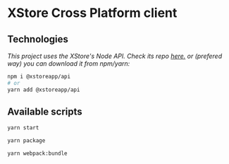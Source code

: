 # XStore Cross Platform client

## Technologies

*This project uses the XStore's Node API. Check its repo [here.](https://github.com/X-Store-App/api-node) or (prefered way) you can download it from npm/yarn:*
```bash
npm i @xstoreapp/api
# or
yarn add @xstoreapp/api
```

## Available scripts

```bash
yarn start
```

```bash
yarn package
```

```bash
yarn webpack:bundle
```
